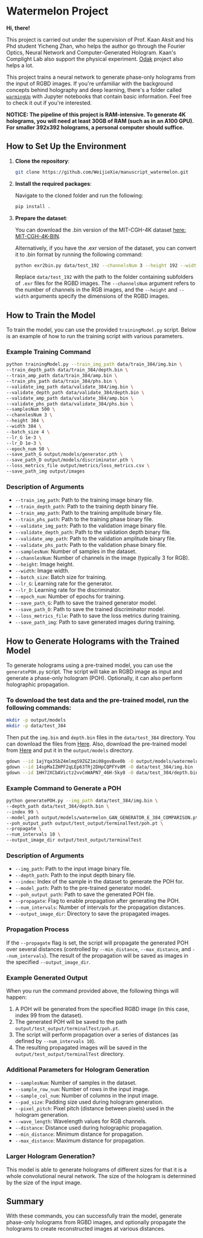 # Watermelon Project

**Hi, there!**

This project is carried out under the supervision of Prof. Kaan Aksit and his Phd student Yicheng Zhan, who helps the author go through the Fourier Optics, Neural Network and Computer-Generated Hologram. Kaan's Complight Lab also support the physical experiment. [Odak](https://github.com/kaanaksit/odak) project also helps a lot.

This project trains a neural network to generate phase-only holograms from the input of RGBD images. If you're unfamiliar with the background concepts behind holography and deep learning, there's a folder called [`warmingUp`](warmingUp) with Jupyter notebooks that contain basic information. Feel free to check it out if you're interested.

**NOTICE: The pipeline of this project is RAM-intensive. To generate 4K holograms, you will need at least 30GB of RAM (such as in an A100 GPU). For smaller 392x392 holograms, a personal computer should suffice.**

## How to Set Up the Environment

1. **Clone the repository**:

   ```bash
   git clone https://github.com/WeijieXie/manuscript_watermelon.git
   ```

2. **Install the required packages**:

   Navigate to the cloned folder and run the following:

   ```bash
   pip install .
   ```

3. **Prepare the dataset**:

   You can download the .bin version of the MIT-CGH-4K dataset [here: MIT-CGH-4K-BIN](https://drive.google.com/drive/folders/1cY4B12Rvds-kx5wplE7J2zziAJiuNc2N?usp=drive_link).

   Alternatively, if you have the .exr version of the dataset, you can convert it to .bin format by running the following command:

   ```bash
   python exr2bin.py data/test_192 --channelsNum 3 --height 192 --width 192 
   ```

   Replace `data/test_192` with the path to the folder containing subfolders of `.exr` files for the RGBD images. The `--channelsNum` argument refers to the number of channels in the RGB images, and the `--height` and `--width` arguments specify the dimensions of the RGBD images.

## How to Train the Model

To train the model, you can use the provided `trainingModel.py` script. Below is an example of how to run the training script with various parameters.

### Example Training Command

```bash
python trainingModel.py --train_img_path data/train_384/img.bin \
--train_depth_path data/train_384/depth.bin \
--train_amp_path data/train_384/amp.bin \
--train_phs_path data/train_384/phs.bin \
--validate_img_path data/validate_384/img.bin \
--validate_depth_path data/validate_384/depth.bin \
--validate_amp_path data/validate_384/amp.bin \
--validate_phs_path data/validate_384/phs.bin \
--samplesNum 500 \
--channlesNum 3 \
--height 384 \
--width 384 \
--batch_size 4 \
--lr_G 1e-3 \
--lr_D 1e-3 \
--epoch_num 50 \
--save_path_G output/models/generator.pth \
--save_path_D output/models/discriminator.pth \
--loss_metrics_file output/metrics/loss_metrics.csv \
--save_path_img output/images
```

### Description of Arguments

- `--train_img_path`: Path to the training image binary file.
- `--train_depth_path`: Path to the training depth binary file.
- `--train_amp_path`: Path to the training amplitude binary file.
- `--train_phs_path`: Path to the training phase binary file.
- `--validate_img_path`: Path to the validation image binary file.
- `--validate_depth_path`: Path to the validation depth binary file.
- `--validate_amp_path`: Path to the validation amplitude binary file.
- `--validate_phs_path`: Path to the validation phase binary file.
- `--samplesNum`: Number of samples in the dataset.
- `--channlesNum`: Number of channels in the image (typically 3 for RGB).
- `--height`: Image height.
- `--width`: Image width.
- `--batch_size`: Batch size for training.
- `--lr_G`: Learning rate for the generator.
- `--lr_D`: Learning rate for the discriminator.
- `--epoch_num`: Number of epochs for training.
- `--save_path_G`: Path to save the trained generator model.
- `--save_path_D`: Path to save the trained discriminator model.
- `--loss_metrics_file`: Path to save the loss metrics during training.
- `--save_path_img`: Path to save generated images during training.

## How to Generate Holograms with the Trained Model

To generate holograms using a pre-trained model, you can use the `generatePOH.py` script. The script will take an RGBD image as input and generate a phase-only hologram (POH). Optionally, it can also perform holographic propagation.  

### To download the test data and the pre-trained model, run the following commands:

```bash
mkdir -p output/models
mkdir -p data/test_384
```

Then put the `img.bin` and `depth.bin` files in the `data/test_384` directory. You can download the files from [Here](https://drive.google.com/drive/folders/17sqLqm9ceuarDo7DlNMHNpFUka0NkbPo?usp=sharing). Also, download the pre-trained model from [Here](https://drive.google.com/file/d/1ajYqa3SbZ4mlmqS9ZGZ1mi08govBxe0b/view?usp=sharing) and put it in the `output/models` directory.

```bash
gdown --id 1ajYqa3SbZ4mlmqS9ZGZ1mi08govBxe0b -O output/models/watermelon_GAN_GENERATOR_E_384_COMPARISON.pth
gdown --id 14spMaIZHPF2qLEp63TRj2DHpCQPFYv8M -O data/test_384/img.bin
gdown --id 1HH72XCbAVictz2vvCmWAPN7_46H-5ky8 -O data/test_384/depth.bin
```

<!-- ### To download the test data and the pre-trained model, run the following commands:
```bash
mkdir -p output/models
curl -L -o output/models/watermelon_GAN_GENERATOR_E_384_COMPARISON.pth "https://drive.google.com/file/d/1ajYqa3SbZ4mlmqS9ZGZ1mi08govBxe0b/view?usp=sharing"

mkdir -p data/test_384
curl -L -o data/test_384/img.bin 'https://drive.google.com/file/d/14spMaIZHPF2qLEp63TRj2DHpCQPFYv8M/view?usp=sharing'
curl -L -o data/test_384/depth.bin 'https://drive.google.com/file/d/1HH72XCbAVictz2vvCmWAPN7_46H-5ky8/view?usp=sharing'
``` -->

### Example Command to Generate a POH

```bash
python generatePOH.py --img_path data/test_384/img.bin \
--depth_path data/test_384/depth.bin \
--index 99 \
--model_path output/models/watermelon_GAN_GENERATOR_E_384_COMPARISON.pth \
--poh_output_path output/test_output/terminalTest/poh.pt \
--propagate \
--num_intervals 10 \
--output_image_dir output/test_output/terminalTest
```

### Description of Arguments

- `--img_path`: Path to the input image binary file.
- `--depth_path`: Path to the input depth binary file.
- `--index`: Index of the sample in the dataset to generate the POH for.
- `--model_path`: Path to the pre-trained generator model.
- `--poh_output_path`: Path to save the generated POH file.
- `--propagate`: Flag to enable propagation after generating the POH.
- `--num_intervals`: Number of intervals for the propagation distances.
- `--output_image_dir`: Directory to save the propagated images.

### Propagation Process

If the `--propagate` flag is set, the script will propagate the generated POH over several distances (controlled by `--min_distance`, `--max_distance`, and `--num_intervals`). The result of the propagation will be saved as images in the specified `--output_image_dir`.

### Example Generated Output

When you run the command provided above, the following things will happen:

1. A POH will be generated from the specified RGBD image (in this case, index 99 from the dataset).
2. The generated POH will be saved to the path `output/test_output/terminalTest/poh.pt`.
3. The script will perform propagation over a series of distances (as defined by `--num_intervals 10`).
4. The resulting propagated images will be saved in the `output/test_output/terminalTest` directory.

### Additional Parameters for Hologram Generation

- `--samplesNum`: Number of samples in the dataset.
- `--sample_row_num`: Number of rows in the input image.
- `--sample_col_num`: Number of columns in the input image.
- `--pad_size`: Padding size used during hologram generation.
- `--pixel_pitch`: Pixel pitch (distance between pixels) used in the hologram generation.
- `--wave_length`: Wavelength values for RGB channels.
- `--distance`: Distance used during holographic propagation.
- `--min_distance`: Minimum distance for propagation.
- `--max_distance`: Maximum distance for propagation.

### Larger Hologram Generation?

This model is able to generate holograms of different sizes for that it is a whole convolutional neural network. The size of the hologram is determined by the size of the input image.  

## Summary

With these commands, you can successfully train the model, generate phase-only holograms from RGBD images, and optionally propagate the holograms to create reconstructed images at various distances.
